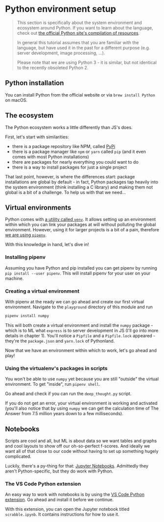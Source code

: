 # Python environment setup

> This section is specifically about the system environment and ecosystem around Python. If you want to learn about the language, check out [the official Python site's compilation of resources](https://www.python.org/about/gettingstarted/).
> 
> In general this tutorial assumes that you are familiar with the language, but have used it in the past for a different purpose (e.g. server development, image processing, ...).
> 
> Please note that we are using Python 3 - it is similar, but not identical to the recently obsoleted Python 2.

## Python installation

You can install Python from the official website or via `brew install Python` on macOS.

## The ecosystem

The Python ecosystem works a little differently than JS's does.

First, let's start with similarities:

- there is a package repository like NPM, called [PyPi](https://pypi.org/)
- there is a package manager like `npm` or `yarn` called `pip` (and it even comes with most Python installations)
- there are packages for nearly everything you could want to do
- there is a way to install packages for just a single project

That last point, however, is where the differences start: package installations are global by default - in fact, Python packages tap heavily into the system environment (think installing a C library) and making them not global is a bit of a challenge. To help us with that we need...

## Virtual environments

Python comes with [a utility called `venv`](https://docs.python.org/3/tutorial/venv.html). It allows setting up an environment within which you can link your packages at will without polluting the global environment. However, using it for larger projects is a bit of a pain, therefore [we are using `pipenv`](https://pipenv.pypa.io/en/latest/).

With this knowledge in hand, let's dive in!

### Installing pipenv

Assuming you have Python and pip installed you can get pipenv by running `pip install --user pipenv`. This will install pipenv for your user on your machine.

### Creating a virtual environment

With pipenv at the ready we can go ahead and create our first virtual environment. Navigate to the `playground` directory of this module and run

```sh
pipenv install numpy
```

This will both create a virtual environment and install the `numpy` package - which is to ML what `express` is to server development in JS (I'll go into more details in chapter 1). You'll notice a `Pipfile` and a `Pipfile.lock` appeared - they're the `package.json` and `yarn.lock` of Pythonland.

Now that we have an environment within which to work, let's go ahead and play!

### Using the virtualenv's packages in scripts

You won't be able to use `numpy` yet because you are still "outside" the virtual environment. To get "inside", run `pipenv shell`.

Go ahead and check if you can run the `deep_thought.py` script.

If you do not get an error, your virtual environment is working and activated (you'll also notice that by using `numpy` we can get the calculation time of The Answer from 7.5 million years down to a few milliseconds).

## Notebooks

Scripts are cool and all, but ML is about data so we want tables and graphs and cool layouts to show off our oh-so-perfect f-scores. And ideally we want all of that close to our code without having to set up something hugely complicated.

Luckily, there's a py-thing for that: [Jupyter Notebooks](https://jupyter.org/). Admittedly they aren't Python-specific, but they do work with Python.

### The VS Code Python extension

An easy way to work with notebooks is by using the [VS Code Python extension](https://marketplace.visualstudio.com/items?itemName=ms-python.python). Go ahead and install it before we continue.

With this extension, you can open the Jupyter notebook titled `scrabble.ipynb`. It contains instructions for how to use it.
